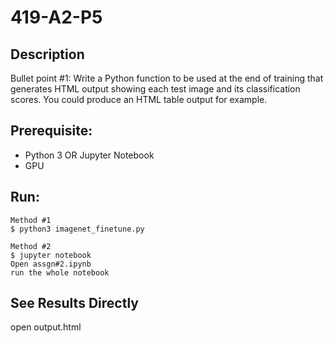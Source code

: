 # 419-A2-P5
## Description
Bullet point #1: 
  Write a Python function to be used at the end of training that generates HTML output showing
each test image and its classification scores. You could produce an HTML table output
for example.
## Prerequisite:
- Python 3 OR Jupyter Notebook
- GPU

## Run:
```
Method #1
$ python3 imagenet_finetune.py

Method #2
$ jupyter notebook
Open assgn#2.ipynb
run the whole notebook
```

## See Results Directly 
open output.html
